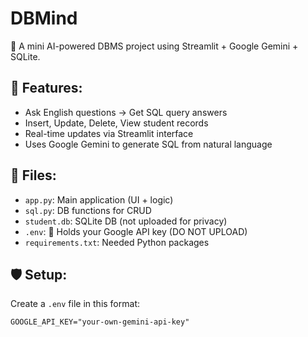 # DBMind

🧠 A mini AI-powered DBMS project using Streamlit + Google Gemini + SQLite.

## 🔧 Features:
- Ask English questions → Get SQL query answers
- Insert, Update, Delete, View student records
- Real-time updates via Streamlit interface
- Uses Google Gemini to generate SQL from natural language

## 📁 Files:
- `app.py`: Main application (UI + logic)
- `sql.py`: DB functions for CRUD
- `student.db`: SQLite DB (not uploaded for privacy)
- `.env`: 🔐 Holds your Google API key (DO NOT UPLOAD)
- `requirements.txt`: Needed Python packages

## 🛡️ Setup:
Create a `.env` file in this format:
```env
GOOGLE_API_KEY="your-own-gemini-api-key"
